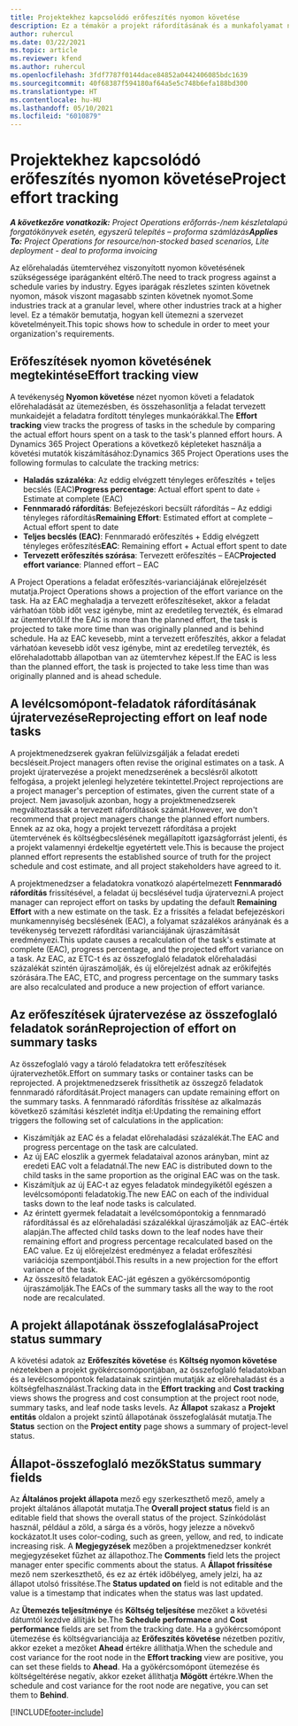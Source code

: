 ```yaml
---
title: Projektekhez kapcsolódó erőfeszítés nyomon követése
description: Ez a témakör a projekt ráfordításának és a munkafolyamat nyomon követéséről nyújt információkat.
author: ruhercul
ms.date: 03/22/2021
ms.topic: article
ms.reviewer: kfend
ms.author: ruhercul
ms.openlocfilehash: 3fdf7787f0144dace84852a0442406085bdc1639
ms.sourcegitcommit: 40f68387f594180af64a5e5c748b6efa188bd300
ms.translationtype: HT
ms.contentlocale: hu-HU
ms.lasthandoff: 05/10/2021
ms.locfileid: "6010879"
---
```

# <a name="project-effort-tracking"></a><span data-ttu-id="fcd93-103">Projektekhez kapcsolódó erőfeszítés nyomon követése</span><span class="sxs-lookup"><span data-stu-id="fcd93-103">Project effort tracking</span></span>

<span data-ttu-id="fcd93-104">_**A következőre vonatkozik:** Project Operations erőforrás-/nem készletalapú forgatókönyvek esetén, egyszerű telepítés – proforma számlázás_</span><span class="sxs-lookup"><span data-stu-id="fcd93-104">_**Applies To:** Project Operations for resource/non-stocked based scenarios, Lite deployment - deal to proforma invoicing_</span></span>

<span data-ttu-id="fcd93-105">Az előrehaladás ütemtervéhez viszonyított nyomon követésének szükségessége iparáganként eltérő.</span><span class="sxs-lookup"><span data-stu-id="fcd93-105">The need to track progress against a schedule varies by industry.</span></span> <span data-ttu-id="fcd93-106">Egyes iparágak részletes szinten követnek nyomon, mások viszont magasabb szinten követnek nyomot.</span><span class="sxs-lookup"><span data-stu-id="fcd93-106">Some industries track at a granular level, where other industries track at a higher level.</span></span> <span data-ttu-id="fcd93-107">Ez a témakör bemutatja, hogyan kell ütemezni a szervezet követelményeit.</span><span class="sxs-lookup"><span data-stu-id="fcd93-107">This topic shows how to schedule in order to meet your organization's requirements.</span></span>

## <a name="effort-tracking-view"></a><span data-ttu-id="fcd93-108">Erőfeszítések nyomon követésének megtekintése</span><span class="sxs-lookup"><span data-stu-id="fcd93-108">Effort tracking view</span></span>

<span data-ttu-id="fcd93-109">A tevékenység **Nyomon követése** nézet nyomon követi a feladatok előrehaladását az ütemezésben, és összehasonlítja a feladat tervezett munkaidejét a feladatra fordított tényleges munkaórákkal.</span><span class="sxs-lookup"><span data-stu-id="fcd93-109">The **Effort tracking** view tracks the progress of tasks in the schedule by comparing the actual effort hours spent on a task to the task's planned effort hours.</span></span> <span data-ttu-id="fcd93-110">A Dynamics 365 Project Operations a következő képleteket használja a követési mutatók kiszámításához:</span><span class="sxs-lookup"><span data-stu-id="fcd93-110">Dynamics 365 Project Operations uses the following formulas to calculate the tracking metrics:</span></span>

- <span data-ttu-id="fcd93-111">**Haladás százaléka**: Az eddig elvégzett tényleges erőfeszítés + teljes becslés (EAC)</span><span class="sxs-lookup"><span data-stu-id="fcd93-111">**Progress percentage**: Actual effort spent to date ÷ Estimate at complete (EAC)</span></span> 
- <span data-ttu-id="fcd93-112">**Fennmaradó ráfordítás**: Befejezéskori becsült ráfordítás – Az eddigi tényleges ráfordítás</span><span class="sxs-lookup"><span data-stu-id="fcd93-112">**Remaining Effort**: Estimated effort at complete – Actual effort spent to date</span></span> 
- <span data-ttu-id="fcd93-113">**Teljes becslés (EAC)**: Fennmaradó erőfeszítés + Eddig elvégzett tényleges erőfeszítés</span><span class="sxs-lookup"><span data-stu-id="fcd93-113">**EAC**: Remaining effort + Actual effort spent to date</span></span> 
- <span data-ttu-id="fcd93-114">**Tervezett erőfeszítés szórása**: Tervezett erőfeszítés – EAC</span><span class="sxs-lookup"><span data-stu-id="fcd93-114">**Projected effort variance**: Planned effort – EAC</span></span>

<span data-ttu-id="fcd93-115">A Project Operations a feladat erőfeszítés-varianciájának előrejelzését mutatja.</span><span class="sxs-lookup"><span data-stu-id="fcd93-115">Project Operations shows a projection of the effort variance on the task.</span></span> <span data-ttu-id="fcd93-116">Ha az EAC meghaladja a tervezett erőfeszítéseket, akkor a feladat várhatóan több időt vesz igénybe, mint az eredetileg tervezték, és elmarad az ütemtervtől.</span><span class="sxs-lookup"><span data-stu-id="fcd93-116">If the EAC is more than the planned effort, the task is projected to take more time than was originally planned and is behind schedule.</span></span> <span data-ttu-id="fcd93-117">Ha az EAC kevesebb, mint a tervezett erőfeszítés, akkor a feladat várhatóan kevesebb időt vesz igénybe, mint az eredetileg tervezték, és előrehaladottabb állapotban van az ütemtervhez képest.</span><span class="sxs-lookup"><span data-stu-id="fcd93-117">If the EAC is less than the planned effort, the task is projected to take less time than was originally planned and is ahead schedule.</span></span>

## <a name="reprojecting-effort-on-leaf-node-tasks"></a><span data-ttu-id="fcd93-118">A levélcsomópont-feladatok ráfordításának újratervezése</span><span class="sxs-lookup"><span data-stu-id="fcd93-118">Reprojecting effort on leaf node tasks</span></span>

<span data-ttu-id="fcd93-119">A projektmenedzserek gyakran felülvizsgálják a feladat eredeti becsléseit.</span><span class="sxs-lookup"><span data-stu-id="fcd93-119">Project managers often revise the original estimates on a task.</span></span> <span data-ttu-id="fcd93-120">A projekt újratervezése a projekt menedzserének a becslésről alkotott felfogása, a projekt jelenlegi helyzetére tekintettel.</span><span class="sxs-lookup"><span data-stu-id="fcd93-120">Project reprojections are a project manager's perception of estimates, given the current state of a project.</span></span> <span data-ttu-id="fcd93-121">Nem javasoljuk azonban, hogy a projektmenedzserek megváltoztassák a tervezett ráfordítások számát.</span><span class="sxs-lookup"><span data-stu-id="fcd93-121">However, we don't recommend that project managers change the planned effort numbers.</span></span> <span data-ttu-id="fcd93-122">Ennek az az oka, hogy a projekt tervezett ráfordítása a projekt ütemtervének és költségbecslésének megállapított igazságforrást jelenti, és a projekt valamennyi érdekeltje egyetértett vele.</span><span class="sxs-lookup"><span data-stu-id="fcd93-122">This is because the project planned effort represents the established source of truth for the project schedule and cost estimate, and all project stakeholders have agreed to it.</span></span>

<span data-ttu-id="fcd93-123">A projektmenedzser a feladatokra vonatkozó alapértelmezett **Fennmaradó ráfordítás** frissítésével, a feladat új becslésével tudja újratervezni.</span><span class="sxs-lookup"><span data-stu-id="fcd93-123">A project manager can reproject effort on tasks by updating the default **Remaining Effort** with a new estimate on the task.</span></span> <span data-ttu-id="fcd93-124">Ez a frissítés a feladat befejezéskori munkamennyiség becslésének (EAC), a folyamat százalékos arányának és a tevékenység tervezett ráfordítási varianciájának újraszámítását eredményezi.</span><span class="sxs-lookup"><span data-stu-id="fcd93-124">This update causes a recalculation of the task's estimate at complete (EAC), progress percentage, and the projected effort variance on a task.</span></span> <span data-ttu-id="fcd93-125">Az EAC, az ETC-t és az összefoglaló feladatok előrehaladási százalékát szintén újraszámolják, és új előrejelzést adnak az erőkifejtés szórására.</span><span class="sxs-lookup"><span data-stu-id="fcd93-125">The EAC, ETC, and progress percentage on the summary tasks are also recalculated and produce a new projection of effort variance.</span></span>

## <a name="reprojection-of-effort-on-summary-tasks"></a><span data-ttu-id="fcd93-126">Az erőfeszítések újratervezése az összefoglaló feladatok során</span><span class="sxs-lookup"><span data-stu-id="fcd93-126">Reprojection of effort on summary tasks</span></span>

<span data-ttu-id="fcd93-127">Az összefoglaló vagy a tároló feladatokra tett erőfeszítések újratervezhetők.</span><span class="sxs-lookup"><span data-stu-id="fcd93-127">Effort on summary tasks or container tasks can be reprojected.</span></span> <span data-ttu-id="fcd93-128">A projektmenedzserek frissíthetik az összegző feladatok fennmaradó ráfordítását.</span><span class="sxs-lookup"><span data-stu-id="fcd93-128">Project managers can update remaining effort on the summary tasks.</span></span> <span data-ttu-id="fcd93-129">A fennmaradó ráfordítás frissítése az alkalmazás következő számítási készletét indítja el:</span><span class="sxs-lookup"><span data-stu-id="fcd93-129">Updating the remaining effort triggers the following set of calculations in the application:</span></span>

- <span data-ttu-id="fcd93-130">Kiszámítják az EAC és a feladat előrehaladási százalékát.</span><span class="sxs-lookup"><span data-stu-id="fcd93-130">The EAC and progress percentage on the task are calculated.</span></span>
- <span data-ttu-id="fcd93-131">Az új EAC eloszlik a gyermek feladataival azonos arányban, mint az eredeti EAC volt a feladatnál.</span><span class="sxs-lookup"><span data-stu-id="fcd93-131">The new EAC is distributed down to the child tasks in the same proportion as the original EAC was on the task.</span></span>
- <span data-ttu-id="fcd93-132">Kiszámítjuk az új EAC-t az egyes feladatok mindegyikétől egészen a levélcsomóponti feladatokig.</span><span class="sxs-lookup"><span data-stu-id="fcd93-132">The new EAC on each of the individual tasks down to the leaf node tasks is calculated.</span></span> 
- <span data-ttu-id="fcd93-133">Az érintett gyermek feladatait a levélcsomópontokig a fennmaradó ráfordítással és az előrehaladási százalékkal újraszámolják az EAC-érték alapján.</span><span class="sxs-lookup"><span data-stu-id="fcd93-133">The affected child tasks down to the leaf nodes have their remaining effort and progress percentage recalculated based on the EAC value.</span></span> <span data-ttu-id="fcd93-134">Ez új előrejelzést eredményez a feladat erőfeszítési variációja szempontjából.</span><span class="sxs-lookup"><span data-stu-id="fcd93-134">This results in a new projection for the effort variance of the task.</span></span> 
- <span data-ttu-id="fcd93-135">Az összesítő feladatok EAC-ját egészen a gyökércsomópontig újraszámolják.</span><span class="sxs-lookup"><span data-stu-id="fcd93-135">The EACs of the summary tasks all the way to the root node are recalculated.</span></span>


## <a name="project-status-summary"></a><span data-ttu-id="fcd93-136">A projekt állapotának összefoglalása</span><span class="sxs-lookup"><span data-stu-id="fcd93-136">Project status summary</span></span>

<span data-ttu-id="fcd93-137">A követési adatok az **Erőfeszítés követése** és **Költség nyomon követése** nézetekben a projekt gyökércsomópontjában, az összefoglaló feladatokban és a levélcsomópontok feladatainak szintjén mutatják az előrehaladást és a költségfelhasználást.</span><span class="sxs-lookup"><span data-stu-id="fcd93-137">Tracking data in the **Effort tracking** and **Cost tracking** views shows the progress and cost consumption at the project root node, summary tasks, and leaf node tasks levels.</span></span> <span data-ttu-id="fcd93-138">Az **Állapot** szakasz a **Projekt entitás** oldalon a projekt szintű állapotának összefoglalását mutatja.</span><span class="sxs-lookup"><span data-stu-id="fcd93-138">The **Status** section on the **Project entity** page shows a summary of project-level status.</span></span>

## <a name="status-summary-fields"></a><span data-ttu-id="fcd93-139">Állapot-összefoglaló mezők</span><span class="sxs-lookup"><span data-stu-id="fcd93-139">Status summary fields</span></span>

<span data-ttu-id="fcd93-140">Az **Általános projekt állapota** mező egy szerkeszthető mező, amely a projekt általános állapotát mutatja.</span><span class="sxs-lookup"><span data-stu-id="fcd93-140">The **Overall project status** field is an editable field that shows the overall status of the project.</span></span> <span data-ttu-id="fcd93-141">Színkódolást használ, például a zöld, a sárga és a vörös, hogy jelezze a növekvő kockázatot.</span><span class="sxs-lookup"><span data-stu-id="fcd93-141">It uses color-coding, such as green, yellow, and red, to indicate increasing risk.</span></span> <span data-ttu-id="fcd93-142">A **Megjegyzések** mezőben a projektmenedzser konkrét megjegyzéseket fűzhet az állapothoz.</span><span class="sxs-lookup"><span data-stu-id="fcd93-142">The **Comments** field lets the project manager enter specific comments about the status.</span></span> <span data-ttu-id="fcd93-143">A **Állapot frissítése** mező nem szerkeszthető, és ez az érték időbélyeg, amely jelzi, ha az állapot utolsó frissítése.</span><span class="sxs-lookup"><span data-stu-id="fcd93-143">The **Status updated on** field is not editable and the value is a timestamp that indicates when the status was last updated.</span></span>

<span data-ttu-id="fcd93-144">Az **Ütemezés teljesítménye** és **Költség teljesítése** mezőket a követési dátumtól kezdve állítják be.</span><span class="sxs-lookup"><span data-stu-id="fcd93-144">The **Schedule performance** and **Cost performance** fields are set from the tracking date.</span></span> <span data-ttu-id="fcd93-145">Ha a gyökércsomópont ütemezése és költségvarianciája az **Erőfeszítés követése** nézetben pozitív, akkor ezeket a mezőket **Ahead** értékre állíthatja.</span><span class="sxs-lookup"><span data-stu-id="fcd93-145">When the schedule and cost variance for the root node in the **Effort tracking** view are positive, you can set these fields to **Ahead**.</span></span> <span data-ttu-id="fcd93-146">Ha a gyökércsomópont ütemezése és költségeltérése negatív, akkor ezeket állíthatja **Mögött** értékre.</span><span class="sxs-lookup"><span data-stu-id="fcd93-146">When the schedule and cost variance for the root node are negative, you can set them to **Behind**.</span></span>


[!INCLUDE[footer-include](../includes/footer-banner.md)]

